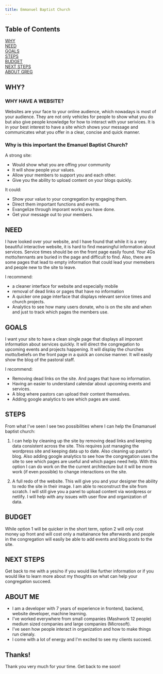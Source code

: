 ```yaml
---
title: Emmanuel Baptist Church
---
```


## Table of Contents

[WHY](#why)<br/>
[NEED](#needs-problems)<br/>
[GOALS](#goals-objectives)<br/>
[STEPS](#steps)<br/><!-- [TIMETABLE](#time-table)\ -->
[BUDGET](#budget)<br/><!-- [KEY PERSONNEL](#key-pesonnel)\ -->
[NEXT STEPS](#next-steps)<br/>
[ABOUT GREG](#about-me)<br/>

## WHY?

### WHY HAVE A WEBSITE?

Websites are your face to your online audience, which nowadays is most of your audience.  They are not only vehicles for people to show what you do but also give people knowledge for how to interact with your serivices.  It is in your best interest to have a site which shows your message and communicates what you offer in a clear, concise and quick manner. 

### Why is this important the Emanuel Baptist Church?

A strong site:
- Would show what you are offing your community
- It will show people your values.
- Allow your members to support you and each other.
- Give you the ability to upload content on your blogs quickly.

It could:
- Show your value to your congregation by engaging them.
- Direct them important functions and events.
- Evangelize through imporant works you have done.
- Get your message out to your members.

## NEED

I have looked over your website, and I have found that while it is a very beautiful interactive website, it is hard to find meaningful information about services.  Service times should be on the front page easily found.  Your 4Gs motto/tennants are buried in the page and difficult to find.  Also, there are some pages that lead to empty information that could lead your memebers and people new to the site to leave.

I recommend: 
- a cleaner interface for website and especially mobile
- removal of dead links or pages that have no information
- A quicker one page interface that displays relevant service times and church projects.
- Analytics to see how many users donate, who is on the site and when and just to track which pages the members use.


## GOALS

I want your site to have a clean single page that displays all imporant information about services quickly.  It will direct the congregation to upcoming events and projects happening.  It will display the churches motto/beliefs on the front page in a quick an concise manner.  It will easily show the blog of the pastoral staff.

I recommend: 
- Removing dead links on the site.  And pages that have no information.
- Having an easier to understand calendar about upcoming events and services.
- A blog where pastors can upload their content themselves.  
- Adding google analytics to see which pages are used.

## STEPS

From what I've seen I see two possibilities where I can help the Emamanuel baptist church:

1. I can help by cleaning up the site by removing dead links and keeping data consistent across the site.  This requires just managing the wordpress site and keeping data up to date.  Also cleaning up pastor's blog.  Also adding google analytics to see how the congregation uses the site to see which pages are useful and which pages need help.  With this option I can do work on the the current architecture but it will be more work (if even possible) to change interactions on the site.

2. A full redo of the website.  This will give you and your designer the ability to redo the site in their image.  I am able to reconstruct the site from scratch.  I will still give you a panel to upload content via wordpress or netlify.   I will help with any issues with user flow and organization of data.

## BUDGET

While option 1 will be quicker in the short term, option 2 will only cost money up front and will cost only a maitainance fee afterwards and people in the congregation will easily be able to add events and blog posts to the site.  

## NEXT STEPS

Get back to me with a yes/no if you would like further information or if you would like to learn more about my thoughts on what can help your congregation succeed.

## ABOUT ME

- I am a developer with 7 years of experience in frontend, backend, website developer, machine learning.
- I've worked everywhere from small companies (Mashwork 12 people) medium sized companies and large companies (Microsoft).
- I've seen how people interact in organization and how to make things run clenaly.
- I come with a lot of energy and I'm excited to see my clients succeed.

## Thanks!

Thank you very much for your time.  Get back to me soon!
